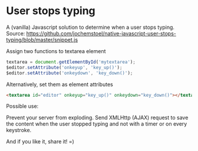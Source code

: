 # User stops typing

A (vanilla) Javascript solution to determine when a user stops typing.
Source: https://github.com/jochemstoel/native-javascript-user-stops-typing/blob/master/snippet.js

Assign two functions to textarea element

```javascript
textarea = document.getElementById('mytextarea');
$editor.setAttribute('onkeyup', 'key_up()');
$editor.setAttribute('onkeydown', 'key_down()');
```

Alternatively, set them as element attributes

```html
<textarea id="editor" onkeyup="key_up()" onkeydown="key_down()"></textarea>
```

Possible use:

Prevent your server from exploding. Send XMLHttp (AJAX) request to save the content when the user stopped typing and not with a timer or on every keystroke.

And if you like it, share it! =)

